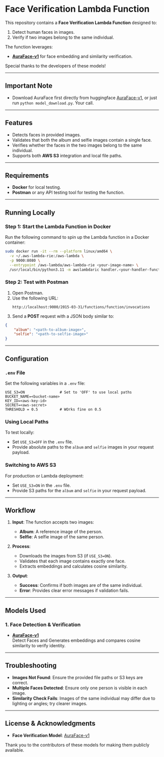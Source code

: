 # Face Verification Lambda Function

This repository contains a **Face Verification Lambda Function** designed to:
1. Detect human faces in images.
2. Verify if two images belong to the same individual.

The function leverages:
- **[AuraFace-v1](https://huggingface.co/fal/AuraFace-v1)** for face embedding and similarity verification.

Special thanks to the developers of these models!

---

## Important Note
- Download AuraFace first directly from huggingface [AuraFace-v1](https://huggingface.co/fal/AuraFace-v1), or just run
`python model_download.py`. Your call.

---

## Features
- Detects faces in provided images.
- Validates that both the album and selfie images contain a single face.
- Verifies whether the faces in the two images belong to the same individual.
- Supports both **AWS S3** integration and local file paths.

---

## Requirements
- **Docker** for local testing.
- **Postman** or any API testing tool for testing the function.

---

## Running Locally

### Step 1: Start the Lambda Function in Docker
Run the following command to spin up the Lambda function in a Docker container:

```bash
sudo docker run -it --rm --platform linux/amd64 \
  -v ~/.aws-lambda-rie:/aws-lambda \
  -p 9000:8080 \
  --entrypoint /aws-lambda/aws-lambda-rie <your-image-name> \
  /usr/local/bin/python3.11 -m awslambdaric handler.<your-handler-function-name>
```

### Step 2: Test with Postman
1. Open Postman.
2. Use the following URL:
   ```text
   http://localhost:9000/2015-03-31/functions/function/invocations
   ```
3. Send a **POST** request with a JSON body similar to:

```json
{
    "album": "<path-to-album-image>",
    "selfie": "<path-to-selfie-image>"
}
```

---

## Configuration

### `.env` File
Set the following variables in a `.env` file:

```env
USE_S3=ON                # Set to 'OFF' to use local paths
BUCKET_NAME=<bucket-name>
KEY_ID=<aws-key-id>
SECRET=<aws-secret>
THRESHOLD = 0.5          # WOrks fine on 0.5
```

### Using Local Paths
To test locally:
- Set `USE_S3=OFF` in the `.env` file.
- Provide absolute paths to the `album` and `selfie` images in your request payload.

### Switching to AWS S3
For production or Lambda deployment:
- Set `USE_S3=ON` in the `.env` file.
- Provide S3 paths for the `album` and `selfie` in your request payload.

---

## Workflow

1. **Input**: The function accepts two images:
   - **Album**: A reference image of the person.
   - **Selfie**: A selfie image of the same person.

2. **Process**:
   - Downloads the images from S3 (if `USE_S3=ON`).
   - Validates that each image contains exactly one face.
   - Extracts embeddings and calculates cosine similarity.

3. **Output**:
   - **Success**: Confirms if both images are of the same individual.
   - **Error**: Provides clear error messages if validation fails.

---

## Models Used


### 1. **Face Detection & Verification**
- **[AuraFace-v1](https://huggingface.co/fal/AuraFace-v1)**  
  Detect Faces and Generates embeddings and compares cosine similarity to verify identity.

---

## Troubleshooting

- **Images Not Found**: Ensure the provided file paths or S3 keys are correct.
- **Multiple Faces Detected**: Ensure only one person is visible in each image.
- **Similarity Check Fails**: Images of the same individual may differ due to lighting or angles; try clearer images.

---

## License & Acknowledgments
- **Face Verification Model**: [AuraFace-v1](https://huggingface.co/fal/AuraFace-v1)

Thank you to the contributors of these models for making them publicly available.